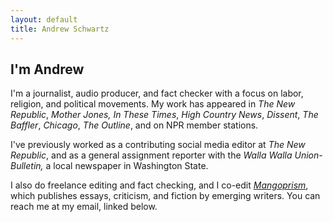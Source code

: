 ```yaml
---
layout: default
title: Andrew Schwartz
---
```



## I'm Andrew

I'm a journalist, audio producer, and fact checker with a focus on labor, religion, and political movements. My work has appeared in *The New Republic*, *Mother Jones,* *In These Times*, *High Country News*, *Dissent*, *The Baffler*, *Chicago*, *The Outline*, and on NPR member stations.

I've previously worked as a contributing social media editor at *The New Republic*, and as a general assignment reporter with the *Walla Walla Union-Bulletin,* a local newspaper in Washington State.

I also do freelance editing and fact checking, and I co-edit *[Mangoprism](https://mangoprism.com/)*, which publishes essays, criticism, and fiction by emerging writers. You can reach me at my email, linked below.
